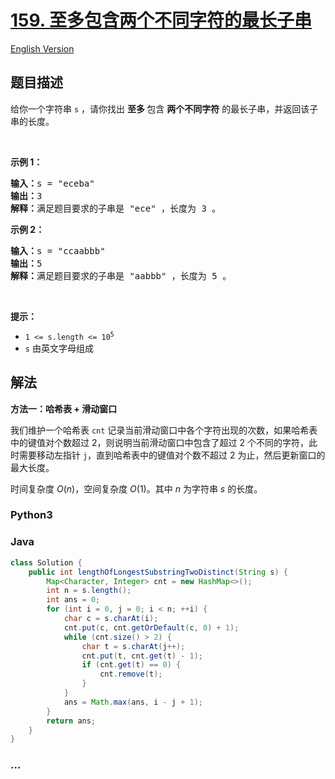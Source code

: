# [159. 至多包含两个不同字符的最长子串](https://leetcode.cn/problems/longest-substring-with-at-most-two-distinct-characters)

[English Version](/solution/0100-0199/0159.Longest%20Substring%20with%20At%20Most%20Two%20Distinct%20Characters/README_EN.md)

## 题目描述

<!-- 这里写题目描述 -->

给你一个字符串 <code>s</code> ，请你找出&nbsp;<strong>至多&nbsp;</strong>包含 <strong>两个不同字符</strong> 的最长子串，并返回该子串的长度。

<p>&nbsp;</p>

<p><strong>示例 1：</strong></p>

<pre>
<strong>输入：</strong>s = "eceba"
<strong>输出：</strong>3
<strong>解释：</strong>满足题目要求的子串是 "ece" ，长度为 3 。
</pre>

<p><strong>示例 2：</strong></p>

<pre>
<strong>输入：</strong>s = "ccaabbb"
<strong>输出：</strong>5
<strong>解释：</strong>满足题目要求的子串是 "aabbb" ，长度为 5 。
</pre>

<p>&nbsp;</p>

<p><strong>提示：</strong></p>

<ul>
	<li><code>1 &lt;= s.length &lt;= 10<sup>5</sup></code></li>
	<li><code>s</code> 由英文字母组成</li>
</ul>

## 解法

<!-- 这里可写通用的实现逻辑 -->

**方法一：哈希表 + 滑动窗口**

我们维护一个哈希表 `cnt` 记录当前滑动窗口中各个字符出现的次数，如果哈希表中的键值对个数超过 $2$，则说明当前滑动窗口中包含了超过 $2$ 个不同的字符，此时需要移动左指针 `j`，直到哈希表中的键值对个数不超过 $2$ 为止，然后更新窗口的最大长度。

时间复杂度 $O(n)$，空间复杂度 $O(1)$。其中 $n$ 为字符串 $s$ 的长度。

<!-- tabs:start -->

### **Python3**

<!-- 这里可写当前语言的特殊实现逻辑 -->



### **Java**

<!-- 这里可写当前语言的特殊实现逻辑 -->

```java
class Solution {
    public int lengthOfLongestSubstringTwoDistinct(String s) {
        Map<Character, Integer> cnt = new HashMap<>();
        int n = s.length();
        int ans = 0;
        for (int i = 0, j = 0; i < n; ++i) {
            char c = s.charAt(i);
            cnt.put(c, cnt.getOrDefault(c, 0) + 1);
            while (cnt.size() > 2) {
                char t = s.charAt(j++);
                cnt.put(t, cnt.get(t) - 1);
                if (cnt.get(t) == 0) {
                    cnt.remove(t);
                }
            }
            ans = Math.max(ans, i - j + 1);
        }
        return ans;
    }
}
```









### **...**

```

```


